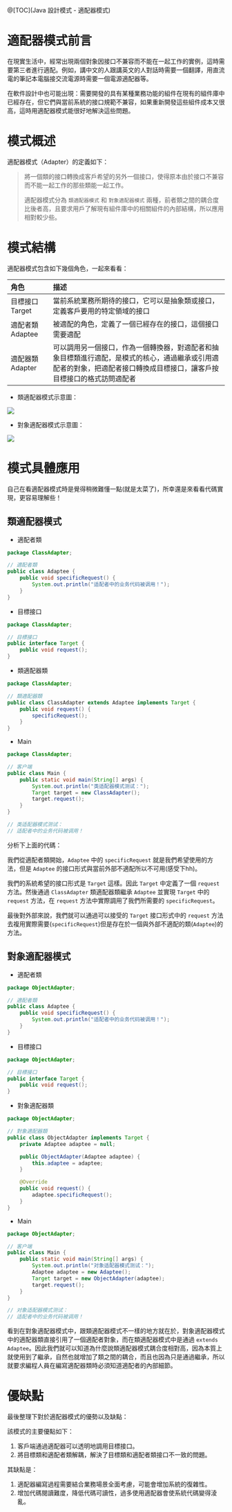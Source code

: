 @[TOC](Java 設計模式 - 適配器模式)

# 適配器模式前言

在現實生活中，經常出現兩個對象因接口不兼容而不能在一起工作的實例，這時需要第三者進行適配。例如，講中文的人跟講英文的人對話時需要一個翻譯，用直流電的筆記本電腦接交流電源時需要一個電源適配器等。

在軟件設計中也可能出現：需要開發的具有某種業務功能的組件在現有的組件庫中已經存在，但它們與當前系統的接口規範不兼容，如果重新開發這些組件成本又很高，這時用適配器模式能很好地解決這些問題。

# 模式概述

適配器模式（Adapter）的定義如下：

> 將一個類的接口轉換成客戶希望的另外一個接口，使得原本由於接口不兼容而不能一起工作的那些類能一起工作。
>
> 適配器模式分為 `類適配器模式` 和 `對象適配器模式` 兩種，前者類之間的耦合度比後者高，且要求用戶了解現有組件庫中的相關組件的內部結構，所以應用相對較少些。

# 模式結構

適配器模式包含如下幾個角色，一起來看看：

| 角色             | 描述                                                                                                                                                                     |
| :--------------- | :----------------------------------------------------------------------------------------------------------------------------------------------------------------------- |
| 目標接口 Target  | 當前系統業務所期待的接口，它可以是抽象類或接口，定義客戶要用的特定領域的接口                                                                                             |
| 適配者類 Adaptee | 被適配的角色，定義了一個已經存在的接口，這個接口需要適配                                                                                                                 |
| 適配器類 Adapter | 可以調用另一個接口，作為一個轉換器，對適配者和抽象目標類進行適配，是模式的核心，通過繼承或引用適配者的對象，把適配者接口轉換成目標接口，讓客戶按目標接口的格式訪問適配者 |

- 類適配器模式示意圖：

![](https://ftp.bmp.ovh/imgs/2021/06/7afddbc8d6141558.png)

- 對象適配器模式示意圖：

![](https://ftp.bmp.ovh/imgs/2021/06/34c1b47333243219.png)

# 模式具體應用

自己在看適配器模式時是覺得稍微難懂一點(就是太菜了)，所幸還是來看看代碼實現，更容易理解些！

## 類適配器模式

- 適配者類

```java
package ClassAdapter;

// 適配者類
public class Adaptee {
    public void specificRequest() {
        System.out.println("适配者中的业务代码被调用！");
    }
}
```

- 目標接口

```java
package ClassAdapter;

// 目標接口
public interface Target {
    public void request();
}
```

- 類適配器類

```java
package ClassAdapter;

// 類適配器類
public class ClassAdapter extends Adaptee implements Target {
    public void request() {
        specificRequest();
    }
}
```

- Main

```java
package ClassAdapter;

// 客户端
public class Main {
    public static void main(String[] args) {
        System.out.println("类适配器模式测试：");
        Target target = new ClassAdapter();
        target.request();
    }
}

// 类适配器模式测试：
// 适配者中的业务代码被调用！
```
分析下上面的代碼：

我們從適配者類開始，`Adaptee` 中的 `specificRequest` 就是我們希望使用的方法，但是 `Adaptee` 的接口形式與當前外部不適配所以不可用(感受下hh)。

我們的系統希望的接口形式是 `Target` 這樣。因此 `Target` 中定義了一個 `request` 方法。然後通過 `ClassAdapter` 類適配器類繼承 `Adaptee` 並實現 `Target` 中的 `request` 方法，在 `request` 方法中實際調用了我們所需要的 `specificRequest`。

最後對外部來說，我們就可以通過可以接受的 `Target` 接口形式中的 `request` 方法去複用實際需要(`specificRequest`)但是存在於一個與外部不適配的類(`Adaptee`)的方法。

## 對象適配器模式

- 適配者類

```java
package ObjectAdapter;

// 適配者類
public class Adaptee {
    public void specificRequest() {
        System.out.println("适配者中的业务代码被调用！");
    }
}
```

- 目標接口

```java
package ObjectAdapter;

// 目標接口
public interface Target {
    public void request();
}
```

- 對象適配器類

```java
package ObjectAdapter;

// 對象適配器類
public class ObjectAdapter implements Target {
    private Adaptee adaptee = null;

    public ObjectAdapter(Adaptee adaptee) {
        this.adaptee = adaptee;
    }

    @Override
    public void request() {
        adaptee.specificRequest();
    }
}
```

- Main

```java
package ObjectAdapter;

// 客户端
public class Main {
    public static void main(String[] args) {
        System.out.println("对象适配器模式测试：");
        Adaptee adaptee = new Adaptee();
        Target target = new ObjectAdapter(adaptee);
        target.request();
    }
}

// 对象适配器模式测试：
// 适配者中的业务代码被调用！
```
看到在對象適配器模式中，跟類適配器模式不一樣的地方就在於，對象適配器模式中的適配器類直接引用了一個適配者對象，而在類適配器模式中是通過 `extends Adaptee`。因此我們就可以知道為什麼說類適配器模式耦合度相對高，因為本質上就使用到了繼承，自然也就增加了類之間的耦合，而且也因為只是通過繼承，所以就要求編程人員在編寫適配器類時必須知道適配者的內部細節。

# 優缺點
最後整理下對於適配器模式的優勢以及缺點：

該模式的主要優點如下：

1. 客戶端通過適配器可以透明地調用目標接口。
2. 將目標類和適配者類解耦，解決了目標類和適配者類接口不一致的問題。

其缺點是：

1. 適配器編寫過程需要結合業務場景全面考慮，可能會增加系統的復雜性。
2. 增加代碼閱讀難度，降低代碼可讀性，過多使用適配器會使系統代碼變得淩亂。

